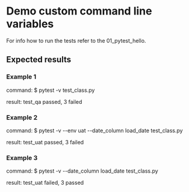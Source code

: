 # Demo custom command line variables

For info how to run the tests refer to the 01_pytest_hello.

## Expected results

### Example 1 

command: $ pytest -v test_class.py

result: test_qa passed, 3 failed

### Example 2

command: $ pytest -v --env uat --date_column load_date test_class.py

result: test_uat passed, 3 failed

### Example 3

command: $ pytest -v --date_column load_date test_class.py

result: test_uat failed, 3 passed
